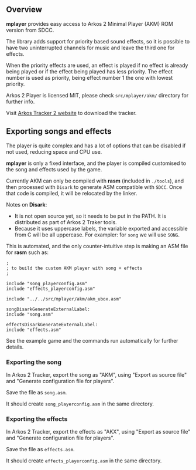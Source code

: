 ## Overview

**mplayer** provides easy access to Arkos 2 Minimal Player (AKM) ROM version
from SDCC.

The library adds support for priority based sound effects, so it is possible
to have two uninterrupted channels for music and leave the third one for
effects.

When the priority effects are used, an effect is played if no effect is
already being played or if the effect being played has less priority. The
effect number is used as priority, being effect number 1 the one with lowest
priority.

Arkos 2 Player is licensed MIT, please check `src/mplayer/akm/` directory for
further info.

Visit [Arkos Tracker 2 website](http://www.julien-nevo.com/arkostracker/) to
download the tracker.

## Exporting songs and effects

The player is quite complex and has a lot of options that can be disabled if
not used, reducing space and CPU use.

**mplayer** is only a fixed interface, and the player is compiled customised to
the song and effects used by the game.

Currently AKM can only be compiled with **rasm** (included in `./tools`), and then
processed with `Disark` to generate ASM compatible with `SDCC`. Once that code is
compiled, it will be relocated by the linker.

Notes on **Disark**:

  - It is not open source yet, so it needs to be put in the PATH. It is
    distributed as part of Arkos 2 Traker tools.
  - Because it uses uppercase labels, the variable exported and accessible from
    C will be all uppercase. For exampler: for `song` we will use `SONG`.

This is automated, and the only counter-intuitive step is making an ASM file
for **rasm** such as:

```
;
; to build the custom AKM player with song + effects
;

include "song_playerconfig.asm"
include "effects_playerconfig.asm"

include "../../src/mplayer/akm/akm_ubox.asm"

songDisarkGenerateExternalLabel:
include "song.asm"

effectsDisarkGenerateExternalLabel:
include "effects.asm"
```

See the example game and the commands run automatically for further details.

### Exporting the song

In Arkos 2 Tracker, export the song as "AKM", using "Export as source file" and
"Generate configuration file for players".

Save the file as `song.asm`.

It should create `song_playerconfig.asm` in the same directory.

### Exporting the effects

In Arkos 2 Tracker, export the effects as "AKX", using "Export as source file" and
"Generate configuration file for players".

Save the file as `effects.asm`.

It should create `effects_playerconfig.asm` in the same directory.

